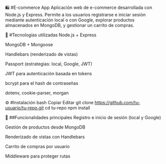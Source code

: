 🛍️ #E-commerce App
Aplicación web de e-commerce desarrollada con Node.js y Express. Permite a los usuarios registrarse e iniciar sesión mediante autenticación local o con Google, explorar productos almacenados en MongoDB, y gestionar un carrito de compras.

🚀 #Tecnologías utilizadas
Node.js + Express

MongoDB + Mongoose

Handlebars (renderizado de vistas)

Passport (estrategias: local, Google, JWT)

JWT para autenticación basada en tokens

bcrypt para el hash de contraseñas

dotenv, cookie-parser, morgan

⚙️ #Instalación
bash
Copiar
Editar
git clone https://github.com/tu-usuario/tu-repo.git
cd tu-repo
npm install


🔐 ##Funcionalidades principales
Registro e inicio de sesión (local y Google)

Gestión de productos desde MongoDB

Renderizado de vistas con Handlebars

Carrito de compras por usuario

Middleware para proteger rutas